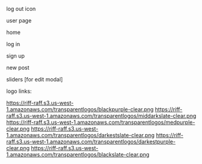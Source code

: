 log out icon
<i className="fa-solid fa-arrow-right-from-bracket"></i>

user page
<i className="fa-solid fa-user"></i>

home
<i className="fa-solid fa-house"></i>

log in
<i className="fa-solid fa-arrow-right-to-bracket"></i>

sign up
<i className="fa-solid fa-user-plus"></i>

new post
<i className="fa-solid fa-plus"></i>

sliders [for edit modal]
<i className="fa-solid fa-sliders"></i>




logo links:

https://riff-raff.s3.us-west-1.amazonaws.com/transparentlogos/blackpurple-clear.png
https://riff-raff.s3.us-west-1.amazonaws.com/transparentlogos/middarkslate-clear.png
https://riff-raff.s3.us-west-1.amazonaws.com/transparentlogos/medpurple-clear.png
https://riff-raff.s3.us-west-1.amazonaws.com/transparentlogos/darkestslate-clear.png
https://riff-raff.s3.us-west-1.amazonaws.com/transparentlogos/darkestpurple-clear.png
https://riff-raff.s3.us-west-1.amazonaws.com/transparentlogos/blackslate-clear.png